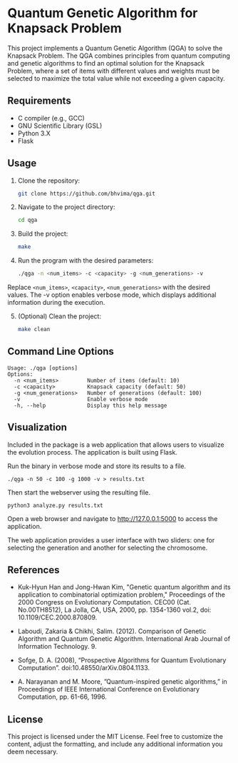 # Quantum Genetic Algorithm for Knapsack Problem

This project implements a Quantum Genetic Algorithm (QGA) to solve the Knapsack Problem. The QGA combines principles from quantum computing and genetic algorithms to find an optimal solution for the Knapsack Problem, where a set of items with different values and weights must be selected to maximize the total value while not exceeding a given capacity.

## Requirements

- C compiler (e.g., GCC)
- GNU Scientific Library (GSL)
- Python 3.X
- Flask

## Usage

1. Clone the repository:

   ```bash
   git clone https://github.com/bhvima/qga.git
   ```

2. Navigate to the project directory:

   ```bash
   cd qga
   ```
3. Build the project:

   ```bash
   make
   ```

4. Run the program with the desired parameters:
   ```bash
   ./qga -n <num_items> -c <capacity> -g <num_generations> -v
   ```

Replace `<num_items>`, `<capacity>`, `<num_generations>` with the desired values. The -v option enables verbose mode, which displays additional information during the execution.

5. (Optional) Clean the project:
   ```bash
   make clean
   ```

## Command Line Options

```
Usage: ./qga [options]
Options:
  -n <num_items>         Number of items (default: 10)
  -c <capacity>          Knapsack capacity (default: 50)
  -g <num_generations>   Number of generations (default: 100)
  -v                     Enable verbose mode
  -h, --help             Display this help message
```

## Visualization

Included in the package is a web application that allows users to visualize the evolution process. The application is built using Flask.

Run the binary in verbose mode and store its results to a file. 

```
./qga -n 50 -c 100 -g 1000 -v > results.txt
```

Then start the webserver using the resulting file.

```
python3 analyze.py results.txt
```

Open a web browser and navigate to http://127.0.0.1:5000 to access the application.

The web application provides a user interface with two sliders: one for selecting the generation and another for selecting the chromosome.


## References

* Kuk-Hyun Han and Jong-Hwan Kim, "Genetic quantum algorithm and its application to combinatorial optimization problem," Proceedings of the 2000 Congress on Evolutionary Computation. CEC00 (Cat. No.00TH8512), La Jolla, CA, USA, 2000, pp. 1354-1360 vol.2, doi: 10.1109/CEC.2000.870809.

* Laboudi, Zakaria & Chikhi, Salim. (2012). Comparison of Genetic Algorithm and Quantum Genetic Algorithm. International Arab Journal of Information Technology. 9.

* Sofge, D. A. (2008), “Prospective Algorithms for Quantum Evolutionary Computation”. doi:10.48550/arXiv.0804.1133.

* A. Narayanan and M. Moore, ”Quantum-inspired genetic algorithms,” in Proceedings of IEEE International Conference on Evolutionary Computation, pp. 61-66, 1996.


## License

This project is licensed under the MIT License. 
Feel free to customize the content, adjust the formatting, and include any additional information you deem necessary.